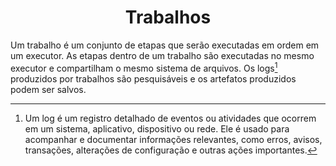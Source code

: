 <h1 align=center> Trabalhos </h1>

Um trabalho é um conjunto de etapas que serão executadas em ordem em um executor. As etapas dentro de um trabalho são executadas no mesmo executor e compartilham o mesmo sistema de arquivos. Os logs[^1] produzidos por trabalhos são pesquisáveis e os artefatos produzidos podem ser salvos.










































[^1]:Um log é um registro detalhado de eventos ou atividades que ocorrem em um sistema, aplicativo, dispositivo ou rede. Ele é usado para acompanhar e documentar informações relevantes, como erros, avisos, transações, alterações de configuração e outras ações importantes.
